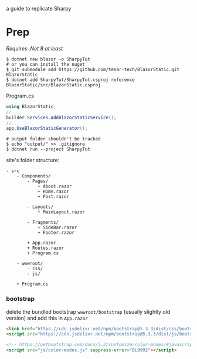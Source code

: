 a guide to replicate Sharpy

# Prep

*Requires .Net 8 at least*

```shell
$ dotnet new blazor -o SharpyTut
# or you can install the nuget
$ git submodule add https://github.com/tesar-tech/BlazorStatic.git BlazorStatic
$ dotnet add SharpyTut/SharpyTut.csproj reference BlazorStatic/src/BlazorStatic.csproj 
```

Program.cs

```cs
using BlazorStatic;
//...
builder.Services.AddBlazorStaticService();
//...
app.UseBlazorStaticGenerator();
```

```shell
# output folder shouldn't be tracked
$ echo "output/" >> .gitignore
$ dotnet run --project SharpyTut
```

site's folder structure:

```
- src
    - Components/
        - Pages/
            + About.razor
            + Home.razor
            + Post.razor

        - Layouts/
            + MainLayout.razor

        - Fragments/
            + SideBar.razor
            + Footer.razor

        + App.razor
        + Routes.razor
        + Program.cs

    - wwwroot/
        - css/
        - js/

    + Program.cs
```

### bootstrap

delete the bundled bootstrap `wwwroot/bootstrap` (usually slightly old version) and add this in `App.razor`

```html
<link href="https://cdn.jsdelivr.net/npm/bootstrap@5.3.3/dist/css/bootstrap.min.css" rel="stylesheet" integrity="sha384-QWTKZyjpPEjISv5WaRU9OFeRpok6YctnYmDr5pNlyT2bRjXh0JMhjY6hW+ALEwIH" crossorigin="anonymous">
<script src="https://cdn.jsdelivr.net/npm/bootstrap@5.3.3/dist/js/bootstrap.bundle.min.js" integrity="sha384-YvpcrYf0tY3lHB60NNkmXc5s9fDVZLESaAA55NDzOxhy9GkcIdslK1eN7N6jIeHz" crossorigin="anonymous" suppress-error="BL9992"></script>

<!-- https://getbootstrap.com/docs/5.3/customize/color-modes/#javascript -->
<script src="js/color-modes.js" suppress-error="BL9992"></script>
```
